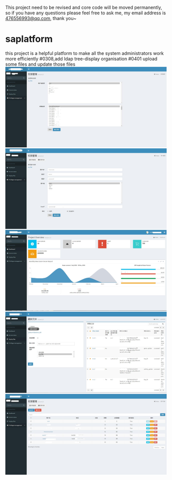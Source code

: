 This project need to be revised and core code will be moved permanently, so if you have any questions please feel free to ask me, my email address is 476556993@qq.com, thank you~
# saplatform
this project is a helpful platform to make all the system administrators work more efficiently
#0308,add ldap tree-display organisation 
#0401 upload some files and update those files
![image](https://github.com/JessicaWon/saplatform/raw/master/preview/addperm.jpg)
![image](https://github.com/JessicaWon/saplatform/raw/master/preview/adduser.jpg)
![image](https://github.com/JessicaWon/saplatform/raw/master/preview/index.jpg)
![image](https://github.com/JessicaWon/saplatform/raw/master/preview/upload.jpg)
![image](https://github.com/JessicaWon/saplatform/raw/master/preview/userlist.jpg)
